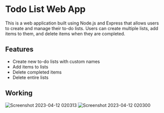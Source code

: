 # Todo List Web App

This is a web application built using Node.js and Express that allows users to create and manage their to-do lists. Users can create multiple lists, add items to them, and delete items when they are completed.

## Features

- Create new to-do lists with custom names
- Add items to lists
- Delete completed items
- Delete entire lists

## Working

![Screenshot 2023-04-12 020313](https://user-images.githubusercontent.com/101948218/231284042-2f614563-9241-42a6-b08d-9f8bb5934bb7.png)
![Screenshot 2023-04-12 020300](https://user-images.githubusercontent.com/101948218/231284050-3fc019d6-12d3-4b54-890e-2f9aa11249dd.png)
